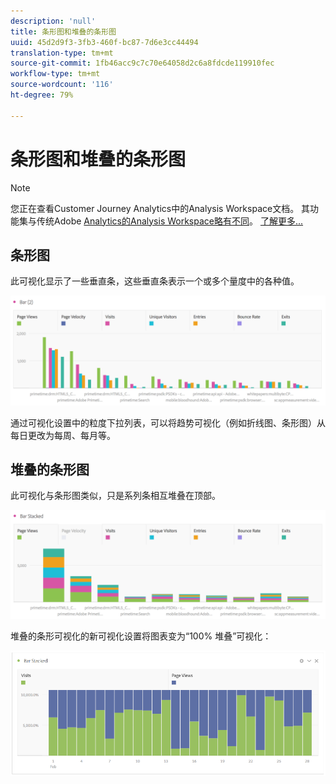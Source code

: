 ```yaml
---
description: 'null'
title: 条形图和堆叠的条形图
uuid: 45d2d9f3-3fb3-460f-bc87-7d6e3cc44494
translation-type: tm+mt
source-git-commit: 1fb46acc9c7c70e64058d2c6a8fdcde119910fec
workflow-type: tm+mt
source-wordcount: '116'
ht-degree: 79%

---
```



# 条形图和堆叠的条形图

>[!NOTE]
>
>您正在查看Customer Journey Analytics中的Analysis Workspace文档。 其功能集与传统Adobe [Analytics的Analysis Workspace略有不同](https://docs.adobe.com/content/help/zh-Hans/analytics/analyze/analysis-workspace/home.html)。 [了解更多...](/help/getting-started/cja-aa.md)

## 条形图

此可视化显示了一些垂直条，这些垂直条表示一个或多个量度中的各种值。

![](assets/bar.png)

通过可视化设置中的粒度下拉列表，可以将趋势可视化（例如折线图、条形图）从每日更改为每周、每月等。

## 堆叠的条形图

此可视化与条形图类似，只是系列条相互堆叠在顶部。

![](assets/bar-stacked.png)

堆叠的条形可视化的新可视化设置将图表变为“100% 堆叠”可视化：

![](assets/stacked_100_percent.png)

